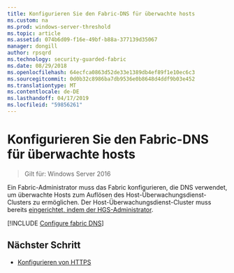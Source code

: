 ```yaml
---
title: Konfigurieren Sie den Fabric-DNS für überwachte hosts
ms.custom: na
ms.prod: windows-server-threshold
ms.topic: article
ms.assetid: 074b6d09-f16e-49bf-b88a-377139d35067
manager: dongill
author: rpsqrd
ms.technology: security-guarded-fabric
ms.date: 08/29/2018
ms.openlocfilehash: 64ecfca0863d52de33e1389db4ef89f1e10ec6c3
ms.sourcegitcommit: 0d0b32c8986ba7db9536e0b8648d4ddf9b03e452
ms.translationtype: MT
ms.contentlocale: de-DE
ms.lasthandoff: 04/17/2019
ms.locfileid: "59856261"
---
```

# <a name="configure-the-fabric-dns-for-guarded-hosts"></a>Konfigurieren Sie den Fabric-DNS für überwachte hosts

>Gilt für: Windows Server 2016

Ein Fabric-Administrator muss das Fabric konfigurieren, die DNS verwendet, um überwachte Hosts zum Auflösen des Host-Überwachungsdienst-Clusters zu ermöglichen. Der Host-Überwachungsdienst-Cluster muss bereits [eingerichtet, indem der HGS-Administrator](/WindowsServerDocs/virtualization/guarded-fabric-shielded-vm/guarded-fabric-setting-up-the-host-guardian-service-hgs.md).

[!INCLUDE [Configure fabric DNS](../../../includes/guarded-fabric-configure-fabric-dns.md)] 


## <a name="next-step"></a>Nächster Schritt

- [Konfigurieren von HTTPS](guarded-fabric-configure-hgs-https.md)
